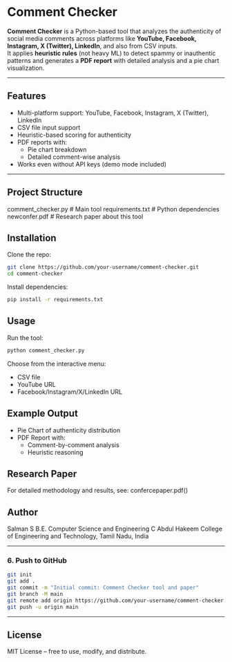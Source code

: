 # Comment Checker 

**Comment Checker** is a Python-based tool that analyzes the authenticity of social media comments across platforms like **YouTube, Facebook, Instagram, X (Twitter), LinkedIn**, and also from CSV inputs.  
It applies **heuristic rules** (not heavy ML) to detect spammy or inauthentic patterns and generates a **PDF report** with detailed analysis and a pie chart visualization.

---

## Features
- Multi-platform support: YouTube, Facebook, Instagram, X (Twitter), LinkedIn
- CSV file input support
- Heuristic-based scoring for authenticity
- PDF reports with:
  - Pie chart breakdown
  - Detailed comment-wise analysis
- Works even without API keys (demo mode included)

---

## Project Structure

comment_checker.py # Main tool
requirements.txt # Python dependencies
newconfer.pdf # Research paper about this tool

## Installation
Clone the repo:
```bash
git clone https://github.com/your-username/comment-checker.git
cd comment-checker
```
Install dependencies:
```bash
pip install -r requirements.txt
```
## Usage
Run the tool:
```bash
python comment_checker.py
```
Choose from the interactive menu:
- CSV file
- YouTube URL
- Facebook/Instagram/X/LinkedIn URL

## Example Output
- Pie Chart of authenticity distribution
- PDF Report with:
   - Comment-by-comment analysis
   - Heuristic reasoning
## Research Paper
For detailed methodology and results, see:
confercepaper.pdf()


## Author
Salman S
B.E. Computer Science and Engineering
C Abdul Hakeem College of Engineering and Technology, Tamil Nadu, India

---

### 6. Push to GitHub
```bash
git init
git add .
git commit -m "Initial commit: Comment Checker tool and paper"
git branch -M main
git remote add origin https://github.com/your-username/comment-checker.git
git push -u origin main
```

---

## License

MIT License – free to use, modify, and distribute.





